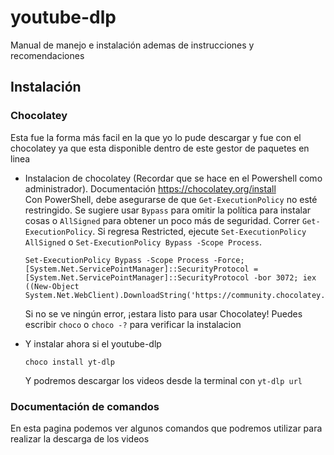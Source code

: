 # youtube-dlp
Manual de manejo e instalación ademas de instrucciones y recomendaciones

## Instalación

### Chocolatey
Esta fue la forma más facil en la que yo lo pude descargar y fue con el chocolatey ya que esta disponible dentro de este gestor de paquetes en linea
  - Instalacion de chocolatey (Recordar que se hace en el Powershell como administrador). Documentación https://chocolatey.org/install  
  Con PowerShell, debe asegurarse de que ```Get-ExecutionPolicy``` no esté restringido. Se sugiere usar ```Bypass``` para omitir la política para instalar cosas o ```AllSigned``` para obtener un poco más de seguridad.
  Correr ```Get-ExecutionPolicy```. Si regresa Restricted, ejecute ```Set-ExecutionPolicy AllSigned``` o ```Set-ExecutionPolicy Bypass -Scope Process```. 
    ```
    Set-ExecutionPolicy Bypass -Scope Process -Force; [System.Net.ServicePointManager]::SecurityProtocol = [System.Net.ServicePointManager]::SecurityProtocol -bor 3072; iex ((New-Object System.Net.WebClient).DownloadString('https://community.chocolatey.org/install.ps1'))
    ```
    Si no se ve ningún error, ¡estara listo para usar Chocolatey! Puedes escribir ```choco``` o ```choco -?``` para verificar la instalacion

  - Y instalar ahora si el youtube-dlp
    ```
    choco install yt-dlp
    ```
    Y podremos descargar los videos desde la terminal con ```yt-dlp url```

### Documentación de comandos
En esta pagina podemos ver algunos comandos que podremos utilizar para realizar la descarga de los videos
